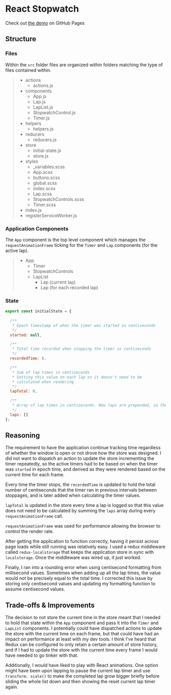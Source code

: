 # React Stopwatch

Check out [the demo](https://third774.github.io/react-stopwatch/) on GitHub Pages

## Structure

### Files

Within the `src` folder files are organized within folders matching the type of files contained within.

> * actions
>   * actions.js
> * components
>   * App.js
>   * Lap.js
>   * LapList.js
>   * StopwatchControl.js
>   * Timer.js
> * helpers
>   * helpers.js
> * reducers
>   * reducers.js
> * store
>   * initial-state.js
>   * store.js
> * styles
>   * _variables.scss
>   * App.scss
>   * buttons.scss
>   * global.scss
>   * index.scss
>   * Lap.scss
>   * StopwatchControls.scss
>   * Timer.scss
> * index.js
> * registerServiceWorker.js

### Application Components

The `App` component is the top level component which manages the `requestAnimationFrame` ticking for the `Timer` and `Lap` components (for the active lap).

> * App
>   * Timer
>   * StopwatchControls
>   * LapList
>     * Lap (current lap)
>     * Lap (for each recorded lap)

### State

```js
export const initialState = {
  
  /**
   * Epoch timestamp of when the timer was started in centiseconds
   */
  started: null,

  /**
   * Total time recorded when stopping the timer in centiseconds
   */
  recordedTime: 0,

  /**
   * Sum of lap times in centiseconds
   * Setting this value on each lap so it doesn't need to be
   * calculated when rendering
   */
  lapTotal: 0,

  /**
   * Array of lap times in centiseconds. New laps are prepended, so the list is in reverse
   */
  laps: []
};
```

## Reasoning

The requirement to have the application continue tracking time regardless of whether the window is open or not drove how the store was designed. I did not want to dispatch an action to update the store incrementing the timer repeatedly, so the active timers had to be based on when the timer was `started` in epoch time, and derived as they were rendered based on the current time for each frame.

Every time the timer stops, the `recordedTime` is updated to hold the total number of centiseconds that the timer ran in previous intervals between stoppages, and is later added when calculating the timer values.

`lapTotal` is updated in the store every time a lap is logged so that this value does not need to be calculated by summing the `laps` array during every `requestAnimationFrame` call.

`requestAnimationFrame` was used for performance allowing the browser to control the render rate.

After getting the application to function correctly, having it persist across page loads while still running was relatively easy. I used a redux middleware called `redux-localstorage` that keeps the application store in sync with `localstorage`. Once the middleware was wired up, it just worked.

Finally, I ran into a rounding error when using centisecond formatting from millisecond values. Sometimes when adding up all the lap times, the value would not be precisely equal to the total time. I corrected this issue by storing only centisecond values and updating my formatting function to assume centisecond values.

## Trade-offs & Improvements

The decision to not store the current time in the store meant that I needed to hold that state within the `App` component and pass it into the `Timer` and `LapList` components. I potentially could have dispatched actions to update the store with the current time on each frame, but that could have had an impact on performance at least with my dev tools. I think I've heard that Redux can be configured to only retain a certain amount of store history, and if I had to update the store with the current time every frame I would have needed to go tinker with that.

Additionally, I would have liked to play with React animations. One option might have been upon lapping to pause the current lap timer and use `transform: scale()` to make the completed lap grow bigger briefly before sliding the whole list down and then showing the reset current lap timer again.
